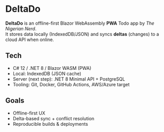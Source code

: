 # DeltaDo

**DeltaDo** is an offline-first Blazor WebAssembly **PWA** Todo app by *The Nigerian Nerd*.  
It stores data locally (IndexedDB/JSON) and syncs **deltas** (changes) to a cloud API when online.

## Tech
- C# 12 / .NET 8 / Blazor WASM (PWA)
- Local: IndexedDB (JSON cache)
- Server (next step): .NET 8 Minimal API + PostgreSQL
- Tooling: Git, Docker, GitHub Actions, AWS/Azure target

## Goals
- Offline-first UX
- Delta-based sync + conflict resolution
- Reproducible builds & deployments
